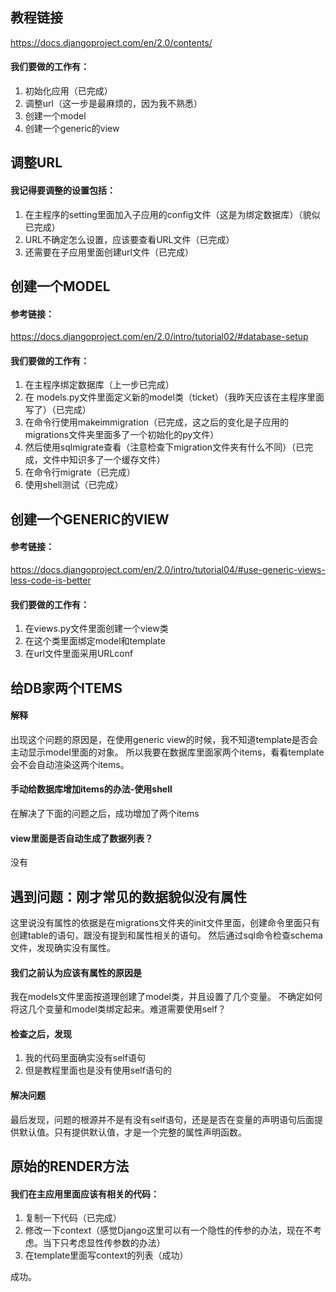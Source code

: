 ## 教程链接
https://docs.djangoproject.com/en/2.0/contents/

#### 我们要做的工作有：
1.	初始化应用（已完成）
2.	调整url（这一步是最麻烦的，因为我不熟悉）
3.	创建一个model
4.	创建一个generic的view

## 调整URL
#### 我记得要调整的设置包括：
1.	在主程序的setting里面加入子应用的config文件（这是为绑定数据库）（貌似已完成）
2.	URL不确定怎么设置，应该要查看URL文件（已完成）
3.	还需要在子应用里面创建url文件（已完成）


## 创建一个MODEL
#### 参考链接：
https://docs.djangoproject.com/en/2.0/intro/tutorial02/#database-setup 

#### 我们要做的工作有：
1.	在主程序绑定数据库（上一步已完成）
2.	在 models.py文件里面定义新的model类（ticket）（我昨天应该在主程序里面写了）（已完成）
3.	在命令行使用makeimmigration（已完成，这之后的变化是子应用的migrations文件夹里面多了一个初始化的py文件）
4.	然后使用sqlmigrate查看（注意检查下migration文件夹有什么不同）（已完成，文件中知识多了一个缓存文件）
5.	在命令行migrate（已完成）
6.	使用shell测试（已完成）

## 创建一个GENERIC的VIEW
#### 参考链接：
https://docs.djangoproject.com/en/2.0/intro/tutorial04/#use-generic-views-less-code-is-better

#### 我们要做的工作有：
1.	在views.py文件里面创建一个view类
2.	在这个类里面绑定model和template
3.	在url文件里面采用URLconf

## 给DB家两个ITEMS
#### 解释
出现这个问题的原因是，在使用generic view的时候，我不知道template是否会主动显示model里面的对象。
所以我要在数据库里面家两个items，看看template会不会自动渲染这两个items。

#### 手动给数据库增加items的办法-使用shell

在解决了下面的问题之后，成功增加了两个items

#### view里面是否自动生成了数据列表？
没有

## 遇到问题：刚才常见的数据貌似没有属性
这里说没有属性的依据是在migrations文件夹的init文件里面，创建命令里面只有创建table的语句，跟没有提到和属性相关的语句。
然后通过sql命令检查schema文件，发现确实没有属性。

#### 我们之前认为应该有属性的原因是
我在models文件里面按道理创建了model类，并且设置了几个变量。
不确定如何将这几个变量和model类绑定起来。难道需要使用self？

#### 检查之后，发现
1.	我的代码里面确实没有self语句
2.	但是教程里面也是没有使用self语句的

#### 解决问题
最后发现，问题的根源并不是有没有self语句，还是是否在变量的声明语句后面提供默认值。只有提供默认值，才是一个完整的属性声明函数。


## 原始的RENDER方法
#### 我们在主应用里面应该有相关的代码：
1.	复制一下代码（已完成）
2.	修改一下context（感觉Django这里可以有一个隐性的传参的办法，现在不考虑。当下只考虑显性传参数的办法）
3.	在template里面写context的列表（成功）

成功。

